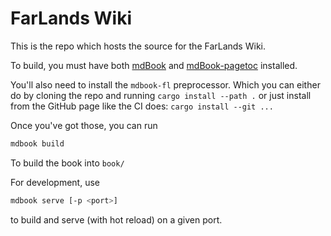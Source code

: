 # FarLands Wiki

This is the repo which hosts the source for the FarLands Wiki.

To build, you must have both [mdBook](https://github.com/rust-lang/mdBook) and
[mdBook-pagetoc](https://github.com/slowsage/mdbook-pagetoc) installed.

You'll also need to install the `mdbook-fl` preprocessor.  Which you
can either do by cloning the repo and running `cargo install --path .`
or just install from the GitHub page like the CI does: `cargo install
--git ...`

Once you've got those, you can run

```sh
mdbook build
```

To build the book into `book/`

For development, use 

```sh
mdbook serve [-p <port>]
```

to build and serve (with hot reload) on a given port.
